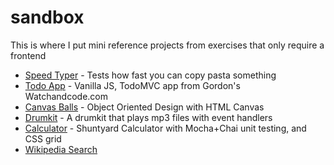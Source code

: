 # sandbox

This is where I put mini reference projects from exercises that only require a frontend

- [Speed Typer](https://vincentntang.github.io/sandbox/speed-typer/index.html) - Tests how fast you can copy pasta something
- [Todo App](https://vincentntang.github.io/sandbox/todo/index.html) - Vanilla JS, TodoMVC app from Gordon's Watchandcode.com
- [Canvas Balls](https://vincentntang.github.io/sandbox/canvas-balls/) - Object Oriented Design with HTML Canvas
- [Drumkit](https://vincentntang.github.io/sandbox/drumkit/) - A drumkit that plays mp3 files with event handlers
- [Calculator](https://vincentntang.github.io/sandbox/calculator/) - Shuntyard Calculator with Mocha+Chai unit testing, and CSS grid
- [Wikipedia Search]()
